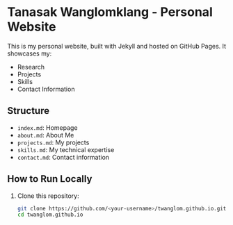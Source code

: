 # Tanasak Wanglomklang - Personal Website

This is my personal website, built with Jekyll and hosted on GitHub Pages. It showcases my:
- Research
- Projects
- Skills
- Contact Information

## Structure
- `index.md`: Homepage
- `about.md`: About Me
- `projects.md`: My projects
- `skills.md`: My technical expertise
- `contact.md`: Contact information

## How to Run Locally
1. Clone this repository:
   ```bash
   git clone https://github.com/<your-username>/twanglom.github.io.git
   cd twanglom.github.io
